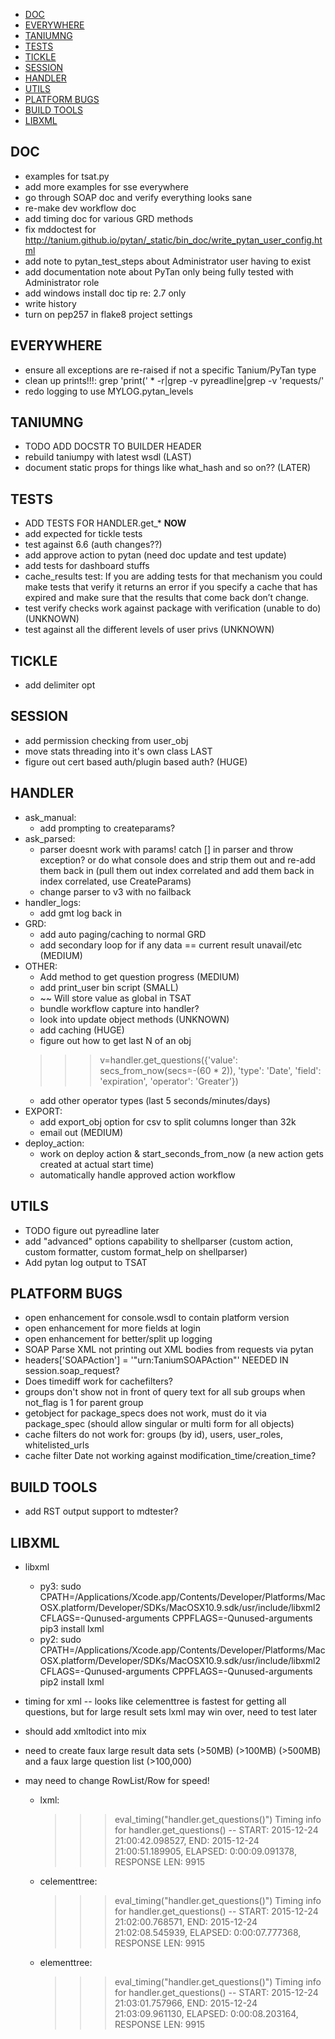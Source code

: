 <!-- MarkdownTOC -->

- [DOC](#doc)
- [EVERYWHERE](#everywhere)
- [TANIUMNG](#taniumng)
- [TESTS](#tests)
- [TICKLE](#tickle)
- [SESSION](#session)
- [HANDLER](#handler)
- [UTILS](#utils)
- [PLATFORM BUGS](#platform-bugs)
- [BUILD TOOLS](#build-tools)
- [LIBXML](#libxml)

<!-- /MarkdownTOC -->

## DOC
* examples for tsat.py
* add more examples for sse everywhere
* go through SOAP doc and verify everything looks sane
* re-make dev workflow doc
* add timing doc for various GRD methods
* fix mddoctest for http://tanium.github.io/pytan/_static/bin_doc/write_pytan_user_config.html
* add note to pytan_test_steps about Administrator user having to exist
* add documentation note about PyTan only being fully tested with Administrator role 
* add windows install doc tip re: 2.7 only
* write history
* turn on pep257 in flake8 project settings

## EVERYWHERE
* ensure all exceptions are re-raised if not a specific Tanium/PyTan type
* clean up prints!!!:
grep 'print(' * -r|grep -v pyreadline|grep -v 'requests/'
* redo logging to use MYLOG.pytan_levels

## TANIUMNG
* TODO ADD DOCSTR TO BUILDER HEADER
* rebuild taniumpy with latest wsdl (LAST)
* document static props for things like what_hash and so on?? (LATER)

## TESTS
* ADD TESTS FOR HANDLER.get_* **NOW**
* add expected for tickle tests
* test against 6.6 (auth changes??)
* add approve action to pytan (need doc update and test update)
* add tests for dashboard stuffs
* cache_results test: If you are adding tests for that mechanism you could make tests that verify it returns an error if you specify a cache that has expired and make sure that the results that come back don’t change.
* test verify checks work against package with verification (unable to do) (UNKNOWN)
* test against all the different levels of user privs (UNKNOWN)

## TICKLE
* add delimiter opt

## SESSION
* add permission checking from user_obj
* move stats threading into it's own class LAST
* figure out cert based auth/plugin based auth? (HUGE)
 
## HANDLER
* ask_manual:
  * add prompting to createparams?
* ask_parsed:
  * parser doesnt work with params! catch [] in parser and throw exception? or do what console does and strip them out and re-add them back in (pull them out index correlated and add them back in index correlated, use CreateParams)
  * change parser to v3 with no failback
* handler_logs:
  * add gmt log back in
* GRD:
  * add auto paging/caching to normal GRD
  * add secondary loop for if any data == current result unavail/etc (MEDIUM)
* OTHER:
  * Add method to get question progress (MEDIUM)
  * add print_user bin script (SMALL)
  * ~~ Will store value as global in TSAT
  * bundle workflow capture into handler?
  * look into update object methods (UNKNOWN)
  * add caching (HUGE)
  * figure out how to get last N of an obj
  >>> v=handler.get_questions({'value': secs_from_now(secs=-(60 * 2)), 'type': 'Date', 'field': 'expiration', 'operator': 'Greater'})
  * add other operator types (last 5 seconds/minutes/days)
* EXPORT:
  * add export_obj option for csv to split columns longer than 32k
  * email out (MEDIUM)
* deploy_action:
  * work on deploy action & start_seconds_from_now (a new action gets created at actual start time)
  * automatically handle approved action workflow

## UTILS
* TODO figure out pyreadline later
* add "advanced" options capability to shellparser (custom action, custom formatter, custom format_help on shellparser)
* Add pytan log output to TSAT

## PLATFORM BUGS
* open enhancement for console.wsdl to contain platform version
* open enhancement for more fields at login
* open enhancement for better/split up logging
* SOAP Parse XML not printing out XML bodies from requests via pytan
* headers['SOAPAction'] = '"urn:TaniumSOAPAction"' NEEDED IN session.soap_request?
* Does timediff work for cachefilters?
* groups don't show not in front of query text for all sub groups when not_flag is 1 for parent group
* getobject for package_specs does not work, must do it via package_spec (should allow singular or multi form for all objects)
* cache filters do not work for: groups (by id), users, user_roles, whitelisted_urls
* cache filter Date not working against modification_time/creation_time?

## BUILD TOOLS
* add RST output support to mdtester?

## LIBXML
* libxml
  - py3: sudo CPATH=/Applications/Xcode.app/Contents/Developer/Platforms/MacOSX.platform/Developer/SDKs/MacOSX10.9.sdk/usr/include/libxml2 CFLAGS=-Qunused-arguments CPPFLAGS=-Qunused-arguments pip3 install lxml
  - py2: sudo CPATH=/Applications/Xcode.app/Contents/Developer/Platforms/MacOSX.platform/Developer/SDKs/MacOSX10.9.sdk/usr/include/libxml2 CFLAGS=-Qunused-arguments CPPFLAGS=-Qunused-arguments pip2 install lxml

* timing for xml -- looks like celementtree is fastest for getting all questions, but for large result sets lxml may win over, need to test later
* should add xmltodict into mix
* need to create faux large result data sets (>50MB) (>100MB) (>500MB) and a faux large question list (>100,000)
* may need to change RowList/Row for speed!

  * lxml:
    >>> eval_timing("handler.get_questions()")
    Timing info for handler.get_questions() -- START: 2015-12-24 21:00:42.098527, END: 2015-12-24 21:00:51.189905, ELAPSED: 0:00:09.091378, RESPONSE LEN: 9915

  * celementtree:
    >>> eval_timing("handler.get_questions()")
    Timing info for handler.get_questions() -- START: 2015-12-24 21:02:00.768571, END: 2015-12-24 21:02:08.545939, ELAPSED: 0:00:07.777368, RESPONSE LEN: 9915

  * elementtree:
    >>> eval_timing("handler.get_questions()")
    Timing info for handler.get_questions() -- START: 2015-12-24 21:03:01.757966, END: 2015-12-24 21:03:09.961130, ELAPSED: 0:00:08.203164, RESPONSE LEN: 9915

